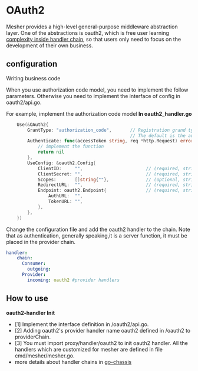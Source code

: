 # OAuth2

Mesher provides a high-level general-purpose middleware abstraction layer. One of the abstractions is oauth2, which is free  user learning [complexity inside handler chain](https://docs.go-chassis.com/dev-guides/how-to-implement-handler.html), so that users only need to focus on the development of their own business.

## configuration

Writing business code

When you use authorization code model, you need to implement the follow parameters. Otherwise you need to implement the interface of config in oauth2/api.go.

For example, implement the authorization code model **In oauth2_handler.go**

```go
    Use(&OAuth2{
		GrantType: "authorization_code",       // Registration grand type
		                                       // The default is the authorization code model
		Authenticate: func(accessToken string, req *http.Request) error {
            // implement the function 
			return nil
		},
		UseConfig: &oauth2.Config{
			ClientID:     "",                        // (required, string) your client_ID
			ClientSecret: "",                        // (required, string) your client_Secret
			Scopes:       []string{""},              // (optional, string) scope specifies requested permissions
			RedirectURL:  "",                        // (required, string) URL to redirect users going through the OAuth2 flow, here url is redirect to mesher
			Endpoint: oauth2.Endpoint{               // (required, string) your auth server endpoint
				AuthURL:  "",
				TokenURL: "",
			},
		},
	})
```

Change the configuration file and add the oauth2 handler to the chain. Note that as authentication, generally speaking,it is a server function, it must be placed in the provider chain.

```yaml
handler:
    chain:
      Consumer:
        outgoing: 
      Provider:
        incoming: oauth2 #provider handlers
```

## How to use

**oauth2-handler Init**
- [1] Implement the interface definition in /oauth2/api.go.
- [2] Adding oauth2's provider handler name oauth2 defined in /oauth2 to providerChain.
- [3] You must import proxy/handler/oauth2 to init oauth2 handler. All the handlers which are customized for mesher are defined in file cmd/mesher/mesher.go.
- more details about handler chains in [go-chassis](https://github.com/go-chassis/go-chassis#readme)



